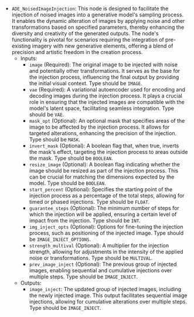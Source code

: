 - `ADE_NoisedImageInjection`: This node is designed to facilitate the injection of noised images into a generative model's sampling process. It enables the dynamic alteration of images by applying noise and other transformations based on specified parameters, thereby enhancing the diversity and creativity of the generated outputs. The node's functionality is pivotal for scenarios requiring the integration of pre-existing imagery with new generative elements, offering a blend of precision and artistic freedom in the creation process.
    - Inputs:
        - `image` (Required): The original image to be injected with noise and potentially other transformations. It serves as the base for the injection process, influencing the final output by providing the initial visual context. Type should be `IMAGE`.
        - `vae` (Required): A variational autoencoder used for encoding and decoding images during the injection process. It plays a crucial role in ensuring that the injected images are compatible with the model's latent space, facilitating seamless integration. Type should be `VAE`.
        - `mask_opt` (Optional): An optional mask that specifies areas of the image to be affected by the injection process. It allows for targeted alterations, enhancing the precision of the injection. Type should be `MASK`.
        - `invert_mask` (Optional): A boolean flag that, when true, inverts the mask's effect, targeting the injection process to areas outside the mask. Type should be `BOOLEAN`.
        - `resize_image` (Optional): A boolean flag indicating whether the image should be resized as part of the injection process. This can be crucial for matching the dimensions expected by the model. Type should be `BOOLEAN`.
        - `start_percent` (Optional): Specifies the starting point of the injection process as a percentage of the total steps, allowing for timed or phased injections. Type should be `FLOAT`.
        - `guarantee_steps` (Optional): The minimum number of steps for which the injection will be applied, ensuring a certain level of impact from the injection. Type should be `INT`.
        - `img_inject_opts` (Optional): Options for fine-tuning the injection process, such as positioning of the injected image. Type should be `IMAGE_INJECT_OPTIONS`.
        - `strength_multival` (Optional): A multiplier for the injection strength, allowing for adjustments in the intensity of the applied noise or transformations. Type should be `MULTIVAL`.
        - `prev_image_inject` (Optional): The previous group of injected images, enabling sequential and cumulative injections over multiple steps. Type should be `IMAGE_INJECT`.
    - Outputs:
        - `image_inject`: The updated group of injected images, including the newly injected image. This output facilitates sequential image injections, allowing for cumulative alterations over multiple steps. Type should be `IMAGE_INJECT`.
